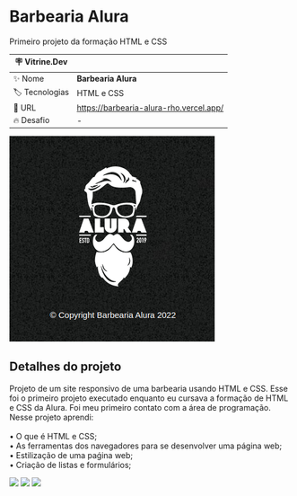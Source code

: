 # Barbearia Alura

Primeiro projeto da formação HTML e CSS 

| :placard: Vitrine.Dev |     |
| -------------  | --- |
| :sparkles: Nome        | **Barbearia Alura**
| :label: Tecnologias | HTML e CSS
| :rocket: URL         | https://barbearia-alura-rho.vercel.app/
| :fire: Desafio     | -


![](https://raw.githubusercontent.com/guilhermeSilva94/barbearia-alura/master/img/logoSite.png#vitrinedev)

## Detalhes do projeto

Projeto de um site responsivo de uma barbearia usando HTML e CSS. 
Esse foi o primeiro projeto executado enquanto eu cursava a formação de HTML e CSS da Alura. 
Foi meu primeiro contato com a área de programação. Nesse projeto aprendi:<br>
<br>• O que é HTML e CSS; <br>
• As ferramentas dos navegadores para se desenvolver uma página web; <br>
• Estilização de uma paǵina web; <br>
• Criação de listas e formulários; <br>



![](https://raw.githubusercontent.com/guilhermeSilva94/barbearia-alura/master/img/P%C3%A1gina1.png)
![](https://raw.githubusercontent.com/guilhermeSilva94/barbearia-alura/master/img/P%C3%A1gina2.png)
![](https://raw.githubusercontent.com/guilhermeSilva94/barbearia-alura/master/img/P%C3%A1gina3.png)
